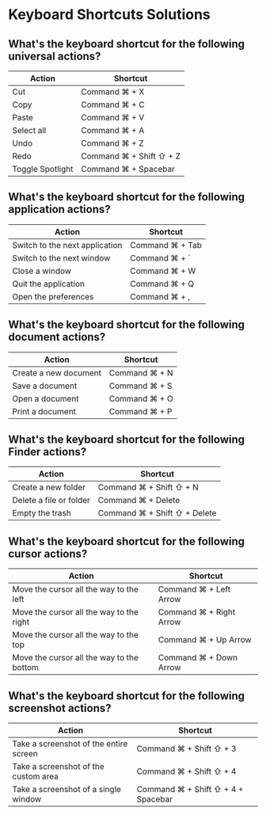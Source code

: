 # Keyboard Shortcuts Solutions

## What's the keyboard shortcut for the following universal actions?

| Action           | Shortcut                |
|------------------|-------------------------|
| Cut              | Command ⌘ + X           |
| Copy             | Command ⌘ + C           |
| Paste            | Command ⌘ + V           |
| Select all       | Command ⌘ + A           |
| Undo             | Command ⌘ + Z           |
| Redo             | Command ⌘ + Shift ⇧ + Z |
| Toggle Spotlight | Command ⌘ + Spacebar    |

## What's the keyboard shortcut for the following application actions?

| Action                         | Shortcut        |
|--------------------------------|-----------------|
| Switch to the next application | Command ⌘ + Tab |
| Switch to the next window      | Command ⌘ + `   |
| Close a window                 | Command ⌘ + W   |
| Quit the application           | Command ⌘ + Q   |
| Open the preferences           | Command ⌘ + ,   |

## What's the keyboard shortcut for the following document actions?

| Action                | Shortcut      |
|-----------------------|---------------|
| Create a new document | Command ⌘ + N |
| Save a document       | Command ⌘ + S |
| Open a document       | Command ⌘ + O |
| Print a document      | Command ⌘ + P |

## What's the keyboard shortcut for the following Finder actions?

| Action                  | Shortcut                     |
|-------------------------|------------------------------|
| Create a new folder     | Command ⌘ + Shift ⇧ + N      |
| Delete a file or folder | Command ⌘ + Delete           |
| Empty the trash         | Command ⌘ + Shift ⇧ + Delete |

## What's the keyboard shortcut for the following cursor actions?

| Action                                    | Shortcut                |
|-------------------------------------------|-------------------------|
| Move the cursor all the way to the left   | Command ⌘ + Left Arrow  |
| Move the cursor all the way to the right  | Command ⌘ + Right Arrow |
| Move the cursor all the way to the top    | Command ⌘ + Up Arrow    |
| Move the cursor all the way to the bottom | Command ⌘ + Down Arrow  |

## What's the keyboard shortcut for the following screenshot actions?

| Action                                 | Shortcut                           |
|----------------------------------------|------------------------------------|
| Take a screenshot of the entire screen | Command ⌘ + Shift ⇧ + 3            |
| Take a screenshot of the custom area   | Command ⌘ + Shift ⇧ + 4            |
| Take a screenshot of a single window   | Command ⌘ + Shift ⇧ + 4 + Spacebar |

